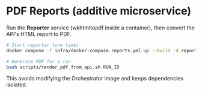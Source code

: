 # PDF Reports (additive microservice)

Run the **Reporter** service (wkhtmltopdf inside a container), then convert the API's HTML report to PDF.

```bash
# Start reporter (one time)
docker compose -f infra/docker-compose.reports.yml up --build -d reporter

# Generate PDF for a run
bash scripts/render_pdf_from_api.sh RUN_ID
```

This avoids modifying the Orchestrator image and keeps dependencies isolated.
